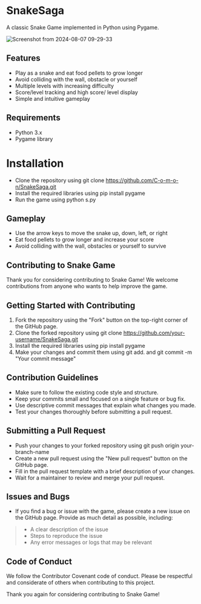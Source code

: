 # SnakeSaga

A classic Snake Game implemented in Python using Pygame.

![Screenshot from 2024-08-07 09-29-33](https://github.com/user-attachments/assets/7d0dc7b9-eee4-41df-9f8a-31f04bf18b45)

## Features
- Play as a snake and eat food pellets to grow longer
- Avoid colliding with the wall, obstacle or yourself
- Multiple levels with increasing difficulty
- Score/level tracking and high score/ level display
- Simple and intuitive gameplay

## Requirements
- Python 3.x
- Pygame library

# Installation
- Clone the repository using git clone https://github.com/C-o-m-o-n/SnakeSaga.git
- Install the required libraries using pip install pygame
- Run the game using python s.py

## Gameplay
- Use the arrow keys to move the snake up, down, left, or right
- Eat food pellets to grow longer and increase your score
- Avoid colliding with the wall, obstacles or yourself to survive

## Contributing to Snake Game
Thank you for considering contributing to Snake Game! We welcome contributions from anyone who wants to help improve the game.

## Getting Started with Contributing
1. Fork the repository using the "Fork" button on the top-right corner of the GitHub page.
2. Clone the forked repository using git clone https://github.com/your-username/SnakeSaga.git
3. Install the required libraries using pip install pygame
4. Make your changes and commit them using git add. and git commit -m "Your commit message"

## Contribution Guidelines
- Make sure to follow the existing code style and structure.
- Keep your commits small and focused on a single feature or bug fix.
- Use descriptive commit messages that explain what changes you made.
- Test your changes thoroughly before submitting a pull request.

## Submitting a Pull Request
- Push your changes to your forked repository using git push origin your-branch-name
- Create a new pull request using the "New pull request" button on the GitHub page.
- Fill in the pull request template with a brief description of your changes.
- Wait for a maintainer to review and merge your pull request.

## Issues and Bugs
- If you find a bug or issue with the game, please create a new issue on the GitHub page. Provide as much detail as possible, including:
> - A clear description of the issue
> - Steps to reproduce the issue
> - Any error messages or logs that may be relevant

## Code of Conduct
We follow the Contributor Covenant code of conduct. Please be respectful and considerate of others when contributing to this project.

Thank you again for considering contributing to Snake Game!
